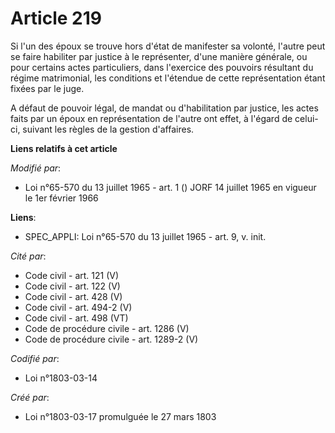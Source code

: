 # Article 219

Si l'un des époux se trouve hors d'état de manifester sa volonté, l'autre peut se faire habiliter par justice à le
représenter, d'une manière générale, ou pour certains actes particuliers, dans l'exercice des pouvoirs résultant du régime
matrimonial, les conditions et l'étendue de cette représentation étant fixées par le juge.

A défaut de pouvoir légal, de mandat ou d'habilitation par justice, les actes faits par un époux en représentation de l'autre
ont effet, à l'égard de celui-ci, suivant les règles de la gestion d'affaires.

**Liens relatifs à cet article**

_Modifié par_:

  - Loi n°65-570 du 13 juillet 1965 - art. 1 () JORF 14 juillet 1965 en vigueur le 1er février 1966

**Liens**:

  - SPEC_APPLI: Loi n°65-570 du 13 juillet 1965 - art. 9, v. init.

_Cité par_:

  - Code civil - art. 121 (V)
  - Code civil - art. 122 (V)
  - Code civil - art. 428 (V)
  - Code civil - art. 494-2 (V)
  - Code civil - art. 498 (VT)
  - Code de procédure civile - art. 1286 (V)
  - Code de procédure civile - art. 1289-2 (V)

_Codifié par_:

  - Loi n°1803-03-14

_Créé par_:

  - Loi n°1803-03-17 promulguée le 27 mars 1803
